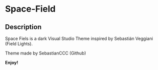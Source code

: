 # Space-Field
## Description
Space Fiels is a dark Visual Studio Theme inspired by Sebastián Veggiani (Field Lights).

Theme made by SebastianCCC (Github)

**Enjoy!**
